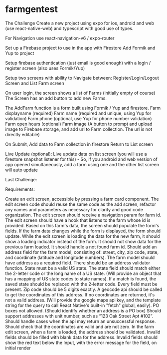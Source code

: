 # farmgentest

The Challenge
Create a new project using expo for ios, android and web (use react-native-web) and typescript with good use of types.

For Navigation use react-navigation-v6 / expo-router

Set up a Firebase project to use in the app with Firestore
Add Formik and Yup to project

Setup firebase authentication (just email is good enough) with a login / register screen (also uses Formik/Yup)

Setup two screens with ability to Navigate between: Register/Login/Logout Screen and List Farm screen

On user login, the screen shows a list of Farms (initially empty of course)
The Screen has an add button to add new Farms.

The AddFarm function is a form built using Formik / Yup and firestore.
Farm displayname (required)
Farm name (required and unique, using Yup for validation)
Farm phone (optional, use Yup for phone number validation) 
Farm open hours (optional)
Farm image (A button to prompt and upload image to Firebase storage, and add url to Farm collection. The url is not directly editable)

On Submit, 
Add data to Farm collection in firestore
Return to List screen

Live Update (optional):
Live update data on list screen (you will use a firestore snapshot listener for this) - So, if you android and web version of app opened simultaneously, add a farm using one and the other list screen will auto update

Last Challenge:

Requirements:

Create an edit screen, accessible by pressing a farm card component.
The edit screen code should reuse the same code as the add screen, refactor any names and parameters as necessary for clarity and good code organization.
The edit screen should receive a navigation param for farm id.
The edit screen should have a hook that listens to the farm whose id is provided. Based on this farm's data, the screen should populate the form's fields.
If the farm data changes while the form is displayed, the form should update.
While the edit screen is loading the data for the new farm, it should show a loading indicator instead of the form. It should not show data for the previous farm loaded.
It should handle a not found farm id.
Should add an address field for the farm model, consisting of: street, city, zip code, state, and coordinate (latitude and longitude numbers). The farm model should have address as a required field.
There should be an address validator function.
State must be a valid US state. The state field should match either the 2-letter code or the long name of a US state. (Will provide an object that has a mapping of US state codes to state names). If a match is found, the saved state should be replaced with the 2-letter code.
Every field must be present.
Zip code should be 5 digits exactly.
A geocode api should be called to get the coordinates of this address. If no coordinates are returned, it's not a valid address. (Will provide the google maps api key, and the template string for the query to call React Native's built-in "fetch" global, easily).
PO boxes not allowed. (Should identify whether an address is a PO box) 
Should support addresses with unit number, such as “123 Oak Street Apt #102”.
Should handle cases when the api may return an unsuccessful response. Should check that the coordinates are valid and are not zero.
In the farm edit screen, when a farm is loaded, the address should be validated. Invalid fields should be filled with blank data for the address. Invalid fields should show the red text below the Input, with the error message for the field, on initial render


